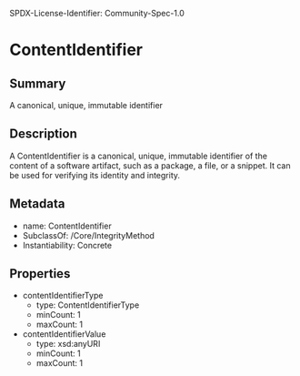 SPDX-License-Identifier: Community-Spec-1.0

# ContentIdentifier

## Summary

A canonical, unique, immutable identifier

## Description

A ContentIdentifier is a canonical, unique, immutable identifier of the content of a software artifact, such as a package, a file, or a snippet.
It can be used for verifying its identity and integrity.

## Metadata

- name: ContentIdentifier
- SubclassOf: /Core/IntegrityMethod
- Instantiability: Concrete

## Properties

- contentIdentifierType
  - type: ContentIdentifierType
  - minCount: 1
  - maxCount: 1
- contentIdentifierValue
  - type: xsd:anyURI
  - minCount: 1
  - maxCount: 1
